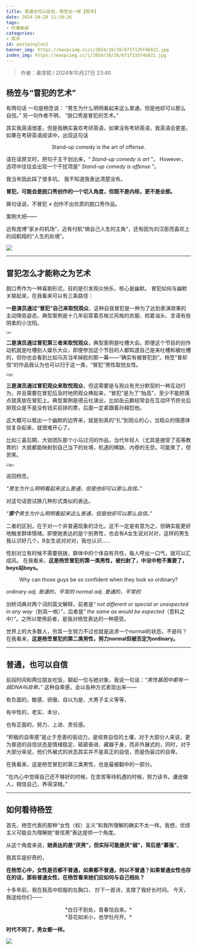 ```yaml
---
title: 普通也可以自信，杨笠也一样【熙评】
date: 2024-10-28 11:10:26
tags:
- 时事新闻
categories:
- 熙评
id: postpinglun1
banner_img: https://maxpcimg.cc/i/2024/10/28/671f135f4b821.jpg
index_img: https://maxpcimg.cc/i/2024/10/28/671f135f4b821.jpg
---
```


> 作者：章序熙 I 2024年10月27日 23:40

## 杨笠与“冒犯的艺术”

有两句话
一句是杨笠说：
“男生为什么明明看起来这么普通，但是他却可以那么自信。”
另一句作者不明，
“脱口秀是冒犯的艺术。”

其实我英语很差，但是我确实喜欢考研英语，如果没有考研英语，我英语会更差。
如果在考研英语阅读中，出现这句话

<center> Stand-up comedy is the art of offense. </center>

请在读原文时，把句子主干划出来，“ *Stand-up comedy is art* ”。
However，选项中往往会出现一个干扰项是“ *Stand-up comedy is offense* ”。

我当年因此踩了很多坑。
我不知道我表达清楚没有。

**冒犯，可能会是脱口秀创作的一个切入角度，但既不是内核，更不是全部。**

换句话说，不冒犯 ≠ 创作不出优质的脱口秀作品。

案例大把——

远有庞博“家乡的机场”，近有付航“做自己人生的主角”，还有因为刘汉臣而喜欢上的阎鹤翔的“人生的处境”。

![](https://maxpcimg.cc/i/2024/10/28/671f14eb16fb7.webp)



------



## 冒犯怎么才能称之为艺术

脱口秀作为一种喜剧形式，目的是引发观众快乐，核心是幽默。
冒犯如何与幽默关联起来，在我看来可以有三条路径：

**一是演员通过“冒犯”自己来取悦观众**，这种自我冒犯是一种为了达到表演效果的主动降低姿态，典型案例是十几年前穿着苏格兰风格的衣服、梳着油头、言语有些阴柔的小沈阳。

<img src="https://maxpcimg.cc/i/2024/10/28/671f14f43c92f.webp" alt="图片" style="zoom: 33%;" />

**二是演员通过冒犯第三者来取悦观众**，典型案例是吐槽大会。即便这个节目的创作动机就是吐槽别人娱乐大众，即便参加这个节目的人都知道自己是来吐槽和被吐槽的，但你也会看到比如马苏当年掉脸的那一幕——“确实有被冒犯到”。杨笠“普却信”的作品我认为也可以归于这一类，“冒犯”男性取悦女性。

<img src="https://maxpcimg.cc/i/2024/10/28/671f1569c730d.webp" alt="图片" style="zoom: 45%;" />

**三是演员通过冒犯观众来取悦观众**，但这需要是与观众有充分默契的一种互动行为，并且需要在冒犯后及时地把观众捧起来，“冒犯”是为了“抬高”，至少不能把落点就真放在冒犯上。典型案例是德云社演出，比如岳云鹏经常会在互动环节挤兑后排观众是不是没有钱买前排的票，后面一定紧跟着孙越怼他。

这大概可以框出一个幽默的边界来，就是别真的“扎”到观众的心，当观众的情感体验复杂起来，就很难开心了。

比如三喜后期，大锁团队那个小马过河的作品，当代年轻人（尤其是接受了高等教育的）大抵都能映射到自己当下的处境，机遇的稀缺、内卷的无奈。可能笑了，但苦笑。

<img src="https://maxpcimg.cc/i/2024/10/28/671f14ea249f9.webp" alt="图片" style="zoom:50%;" />

说回杨笠。

*“男生为什么明明看起来这么普通，但是他却可以那么自信。”*

对这句话尝试换几种形式类似的表达。

*“**那个**男生为什么明明看起来这么普通，但是他却可以那么自信。”*



二者的区别，在于对一个非普遍现象的泛化。这不一定是有意为之，但确实能更好地触发群体情绪。即便她表达的是个别男性，也会有A女生说对对对，这样的男生我认识好几个，B女生说对对对，我也认识……

性别对立有时候不需要挑拨，群体中的个体自有共性，每人呼出一口气，就可以汇成风。
在我看来，**这是杨笠冒犯的第一类男性，被扫射了，中没中枪不重要了，boys站boys。**

<center>Why can those guys be so confident when they look so ordinary?</center>

*ordinary  adj. 普通的，平常的*
*normal  adj. 普通的，平常的*

剑桥词典对两个词的英文解释，前者是“ *not different or special or unexpected in any way*（别具一格）”，后者是“ *the same as would be expected*（意料之中）”。之所以使用前者，是我对杨笠表达的一种感受。

世界上的大多数人，穷其一生努力不过也就是追求一个normal的状态，不是吗？
在我看来，**这是杨笠冒犯的第二类男性，努力normal但被否定为ordinary。**



------



## 普通，也可以自信

前段时间和两位朋友吃饭，聊起一位与她对象，我说一句话：*“男性基因中都有一段DNA叫自卑。”* 这种自卑感，会以各种方式表现出来——

有负面的，敏感、骄傲、自以为是、大男子主义等等，

有中性的，老实、本分，

也有正面的，努力、上进、责任感。

“积极的自卑感”是止于至善的驱动力，是培育自信的土壤，对于大部分人来说，更为普适的自信状态是情绪稳定、砥砺奋进、藏器于身，而非外展式的，同时，对于大部分来说，他们外展式的状态其实并不是真正的自信，而是伪装过的自卑。

在我看来，这是杨笠冒犯的第三类男性，也是最被戳中的一部分。

“在内心中觉得自己还不够好的时候，在苦苦等待机遇的时候，努力读书，谦逊做人，相信自己，养得深根。”



------



## 如何看待杨笠

首先，杨笠代表的那种“女性（权）主义”和我所理解的确实不太一样。我想，优绩主义可能会为理解她“普信男”表达提供一个角度。

从这个角度来说，**她表达的是“厌男”，但实际可能是厌“弱”，背后是“慕强”**。

我其实是好奇的，

**在杨笠心中，女性是否都不普通，如果都不普通，何以不普通？如果普通女性也存在的话，那些普通女性，在杨笠看来她们应如何与自己相处？**

十多年前，我在我高中校服的左胸口，
抄下一首诗，支撑了我好长时间。
今天，我送给你们——

<center>*白日不到处，青春恰自来。*</center>
<center>*苔花如米小，也学牡丹开。*</center>

**时代不同了，男女都一样。**

![](https://maxpcimg.cc/i/2024/10/28/671f14e9dd666.webp)
